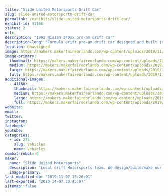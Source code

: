 ```yaml
---
title: "Slide United Motorsports Drift Car"
slug: slide-united-motorsports-drift-car
permalink: /exhibits/slide-united-motorsports-drift-car/
exhibit-id: 41166
status: 2
url: 
description: "1993 Nissan 240sx pro-am drift car"
description-long: "Formula drift pro-am drift car designed and built in a home garage using maker’s tools (3d printing, welding, etc...) and an engineering background. "
location: Unassigned
image: https://makers.makerfaireorlando.com/wp-content/uploads/2019/11/428BAE1B-125D-4D35-98AB-D065AD8EBE40-1024x553.jpeg
image-primary:
  thumbnail: https://makers.makerfaireorlando.com/wp-content/uploads/2019/11/428BAE1B-125D-4D35-98AB-D065AD8EBE40-150x150.jpeg
  medium: https://makers.makerfaireorlando.com/wp-content/uploads/2019/11/428BAE1B-125D-4D35-98AB-D065AD8EBE40-300x162.jpeg
  large: https://makers.makerfaireorlando.com/wp-content/uploads/2019/11/428BAE1B-125D-4D35-98AB-D065AD8EBE40-1024x553.jpeg
  full: https://makers.makerfaireorlando.com/wp-content/uploads/2019/11/428BAE1B-125D-4D35-98AB-D065AD8EBE40.jpeg
additional-images:
  - 41168:
    thumbnail: https://makers.makerfaireorlando.com/wp-content/uploads/2019/11/F4EA68CB-8F29-4616-8156-D81084E0E2EC-150x150.jpeg
    medium: https://makers.makerfaireorlando.com/wp-content/uploads/2019/11/F4EA68CB-8F29-4616-8156-D81084E0E2EC-225x300.jpeg
    large: https://makers.makerfaireorlando.com/wp-content/uploads/2019/11/F4EA68CB-8F29-4616-8156-D81084E0E2EC-768x1024.jpeg
    full: https://makers.makerfaireorlando.com/wp-content/uploads/2019/11/F4EA68CB-8F29-4616-8156-D81084E0E2EC.jpeg
website: 
email: 
twitter: 
instagram: 
facebook: 
youtube: 
categories:
  - id: 275
    slug: vehicles
    name: Vehicles
combat-robot: 0
maker:
  name: "Slide United Motorsports"
  description: "Local drift Motorsports team. We design/build/make our racecars out of our own home garages. "
  image-primary: 
last-modified-db: "2019-11-07 15:26:01"
last-exported: "2020-14-07 20:45:07"
sitemap: false
---
```

